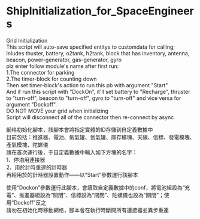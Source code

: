 # ShipInitialization_for_SpaceEngineers
Grid Initialization  
This script will auto-save specified entitys to customdata for calling;  
Inludes thuster, battery, o2tank, h2tank, block that has inventory, antenna, beacon, power-generator, gas-generator, gyro  
plz enter follow module's name after first run:  
1.The connector for parking  
2.The timer-block for counting down  
Then set timer-block's action to run this pb with argument "Start"  
And if run this script with "DockOn", it'll set battery to "Recharge", thruster to "turn-off", beacon to "turn-off", gyro to "turn-off" and vice versa for argument "Dockoff".  
DO NOT MOVE your grid when initializing  
Script will disconnect all of the connector then re-connect by async
  
網格初始化腳本，該腳本會將指定實體的ID存儲到自定義數據中  
目前包括：推進器、電池、氧氣罐、氫氣罐、庫存模塊、天線、信標、發電模塊、產氣模塊、陀螺儀  
請在首次運行後，于自定義數據中輸入如下方塊的名字：  
1、停泊用連接器  
2、用於計時重連的計時器  
再給用於的計時器設置動作——以“Start”參數運行該腳本  
  
使用“Dockon”參數運行此腳本，會讀取自定義數據中的conf，將電池組設為“充電”、推進器組設為“關閉”、信標設為“關閉”、陀螺儀也設為“關閉”；使用“Dockoff”反之  
請勿在初始化時移動網格，腳本會在執行時斷開所有連接器並異步重連

